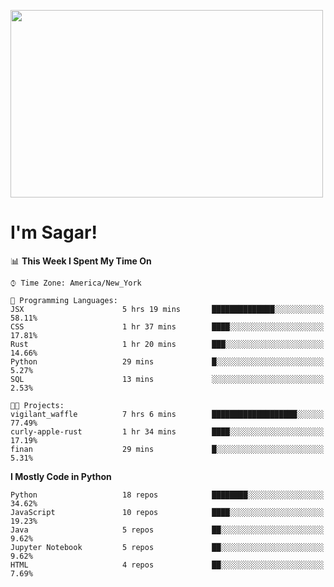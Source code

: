 
<img src="https://media.giphy.com/media/3ornk57KwDXf81rjWM/giphy.gif" width="500" height="300" frameBorder="0" class="giphy-embed" allowFullScreen></img>

#   I'm Sagar!

<!--START_SECTION:waka-->
📊 **This Week I Spent My Time On** 

```text
⌚︎ Time Zone: America/New_York

💬 Programming Languages: 
JSX                      5 hrs 19 mins       ██████████████░░░░░░░░░░░   58.11% 
CSS                      1 hr 37 mins        ████░░░░░░░░░░░░░░░░░░░░░   17.81% 
Rust                     1 hr 20 mins        ███░░░░░░░░░░░░░░░░░░░░░░   14.66% 
Python                   29 mins             █░░░░░░░░░░░░░░░░░░░░░░░░   5.27% 
SQL                      13 mins             ░░░░░░░░░░░░░░░░░░░░░░░░░   2.53%

🐱‍💻 Projects: 
vigilant_waffle          7 hrs 6 mins        ███████████████████░░░░░░   77.49% 
curly-apple-rust         1 hr 34 mins        ████░░░░░░░░░░░░░░░░░░░░░   17.19% 
finan                    29 mins             █░░░░░░░░░░░░░░░░░░░░░░░░   5.31%

```

**I Mostly Code in Python** 

```text
Python                   18 repos            ████████░░░░░░░░░░░░░░░░░   34.62% 
JavaScript               10 repos            ████░░░░░░░░░░░░░░░░░░░░░   19.23% 
Java                     5 repos             ██░░░░░░░░░░░░░░░░░░░░░░░   9.62% 
Jupyter Notebook         5 repos             ██░░░░░░░░░░░░░░░░░░░░░░░   9.62% 
HTML                     4 repos             ██░░░░░░░░░░░░░░░░░░░░░░░   7.69%

```



<!--END_SECTION:waka-->
